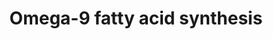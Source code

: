 ---
annotations:
- type: Pathway Ontology
  value: unsaturated fatty acid biosynthetic pathway
- type: Pathway Ontology
  value: fatty acid elongation pathway
- type: Pathway Ontology
  value: fatty acid metabolic pathway
authors:
- DeSl
- Eweitz
description: New PW, homology converted
last-edited: 2021-05-22
organisms:
- Homo sapiens
redirect_from:
- /index.php/Pathway:WP4724
- /instance/WP4724
schema-jsonld:
- '@context': https://schema.org/
  '@id': https://wikipathways.github.io/pathways/WP4724.html
  '@type': Dataset
  creator:
    '@type': Organization
    name: WikiPathways
  description: New PW, homology converted
  keywords:
  - ELOVL1
  - Palmitic acid
  - Myristic acid
  - ACOT2
  - CoA(16:1(9Z))
  - 20:2(8Z,11Z)
  - CoA(20:1(11Z))
  - ACSL3
  - ACSL4
  - ELOVL2
  - Lignoceric acid
  - Oleic acid
  - hSCD1
  - Acot1
  - CoA(18:1(9Z))
  - Lauric acid
  - CoA(22:1(13Z))
  - CoA(24:1(15Z))
  - 20:3(5Z,8Z,11Z)
  - ELOVL6
  - CoA(20:3(5Z,8Z,11Z))
  - ELOVL3
  - CoA(18:2(6Z,9Z))
  - FASN
  - Stearic acid
  - 18:2(6Z,9Z)
  - FADS2
  - CoA(18:0)
  - Cerotic acid
  - ACSL1
  - CoA(16:0)
  - CoA(20:0)
  - SCD5
  - Arachidic acid
  - cis-erucic acid
  - CoA(22:0)
  - 16:1(9Z)
  - 24:1(15Z))
  - ELOVL5
  - CoA(24:0)
  - FADS1
  - Behenic acid
  - CoA(20:2(8Z,11Z))
  - CoA(26:0)
  license: CC0
  name: Omega-9 fatty acid synthesis
seo: CreativeWork
title: Omega-9 fatty acid synthesis
wpid: WP4724
---